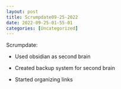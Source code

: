 ```yaml
---
layout: post
title: Scrumpdate09-25-2022 
date: 2022-09-25-01-55-01
categories: [Uncategorized]
---
```


Scrumpdate:

- Used obsidian as second brain

- Created backup system for second brain

- Started organizing links